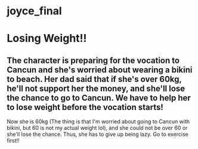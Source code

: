 # joyce_final

# Losing Weight!!
## The character is preparing for the vocation to Cancun and she's worried about wearing a bikini to beach. Her dad said that if she's over 60kg, he'll  not support her the money, and she'll lose the chance to go to Cancun. We have to help her to lose weight before the vocation starts!

Now she is 60kg (The thing is that I'm worried about going to Cancun with bikini, but 60 is not my actual weight lol), and she could not be over 60 or she'll lose the chance. Thus, she has to give up being lazy. Go to exercise first!!
